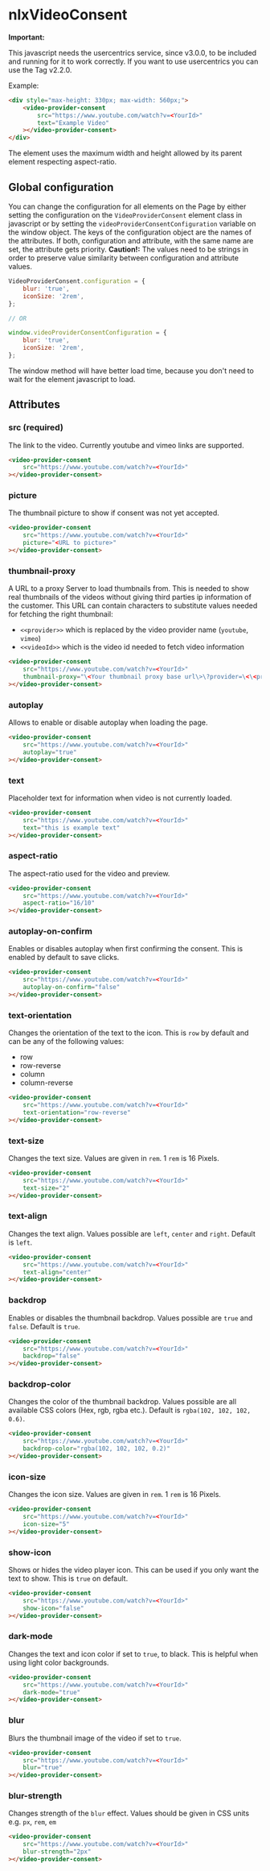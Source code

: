 # nlxVideoConsent

**Important:**

This javascript needs the usercentrics service, since v3.0.0, to be included and running for it to work correctly. If you want to use usercentrics you can use the Tag v2.2.0.

Example:

```html
<div style="max-height: 330px; max-width: 560px;">
    <video-provider-consent
        src="https://www.youtube.com/watch?v=<YourId>"
        text="Example Video"
    ></video-provider-consent>
</div>
```

The element uses the maximum width and height allowed by its parent element respecting aspect-ratio.

## Global configuration
You can change the configuration for all elements on the Page by either setting the configuration on the `VideoProviderConsent` element class in javascript or by setting the `videoProviderConsentConfiguration` variable on the window object.
The keys of the configuration object are the names of the attributes. If both, configuration and attribute, with the same name are set, the attribute gets priority.
**Caution!:** The values need to be strings in order to preserve value similarity between configuration and attribute values.

```javascript
VideoProviderConsent.configuration = {
    blur: 'true',
    iconSize: '2rem',
};

// OR

window.videoProviderConsentConfiguration = {
    blur: 'true',
    iconSize: '2rem',
};
```

The window method will have better load time, because you don't need to wait for the element javascript to load.

## Attributes

### src (required)
The link to the video. Currently youtube and vimeo links are supported.

```html
<video-provider-consent
    src="https://www.youtube.com/watch?v=<YourId>"
></video-provider-consent>
```

### picture
The thumbnail picture to show if consent was not yet accepted.

```html
<video-provider-consent
    src="https://www.youtube.com/watch?v=<YourId>"
    picture="<URL to picture>"
></video-provider-consent>
```

### thumbnail-proxy
A URL to a proxy Server to load thumbnails from. This is needed to show real thumbnails of the videos without giving third parties ip information of the customer.
This URL can contain characters to substitute values needed for fetching the right thumbnail:
- `<<provider>>` which is replaced by the video provider name (`youtube`, `vimeo`)
- `<<videoId>>` which is the video id needed to fetch video information

```html
<video-provider-consent
    src="https://www.youtube.com/watch?v=<YourId>"
    thumbnail-proxy="\<Your thumbnail proxy base url\>\?provider=\<\<provider\>\>\&videoId=\<\<videoId\>\>"
></video-provider-consent>
```

### autoplay
Allows to enable or disable autoplay when loading the page.

```html
<video-provider-consent
    src="https://www.youtube.com/watch?v=<YourId>"
    autoplay="true"
></video-provider-consent>
```

### text
Placeholder text for information when video is not currently loaded.

```html
<video-provider-consent
    src="https://www.youtube.com/watch?v=<YourId>"
    text="this is example text"
></video-provider-consent>
```

### aspect-ratio
The aspect-ratio used for the video and preview.

```html
<video-provider-consent
    src="https://www.youtube.com/watch?v=<YourId>"
    aspect-ratio="16/10"
></video-provider-consent>
```

### autoplay-on-confirm
Enables or disables autoplay when first confirming the consent. This is enabled by default to save clicks.

```html
<video-provider-consent
    src="https://www.youtube.com/watch?v=<YourId>"
    autoplay-on-confirm="false"
></video-provider-consent>
```

### text-orientation
Changes the orientation of the text to the icon. This is `row` by default and can be any of the following values:
- row
- row-reverse
- column
- column-reverse

```html
<video-provider-consent
    src="https://www.youtube.com/watch?v=<YourId>"
    text-orientation="row-reverse"
></video-provider-consent>
```

### text-size
Changes the text size. Values are given in `rem`. 1 `rem` is 16 Pixels.

```html
<video-provider-consent
    src="https://www.youtube.com/watch?v=<YourId>"
    text-size="2"
></video-provider-consent>
```

### text-align
Changes the text align. Values possible are `left`, `center` and `right`. Default is `left`.

```html
<video-provider-consent
    src="https://www.youtube.com/watch?v=<YourId>"
    text-align="center"
></video-provider-consent>
```

### backdrop
Enables or disables the thumbnail backdrop. Values possible are `true` and `false`. Default is `true`.

```html
<video-provider-consent
    src="https://www.youtube.com/watch?v=<YourId>"
    backdrop="false"
></video-provider-consent>
```

### backdrop-color
Changes the color of the thumbnail backdrop. Values possible are all available CSS colors (Hex, rgb, rgba etc.). Default is `rgba(102, 102, 102, 0.6)`.

```html
<video-provider-consent
    src="https://www.youtube.com/watch?v=<YourId>"
    backdrop-color="rgba(102, 102, 102, 0.2)"
></video-provider-consent>
```

### icon-size
Changes the icon size. Values are given in `rem`. 1 `rem` is 16 Pixels.

```html
<video-provider-consent
    src="https://www.youtube.com/watch?v=<YourId>"
    icon-size="5"
></video-provider-consent>
```

### show-icon
Shows or hides the video player icon. This can be used if you only want the text to show. This is `true` on default.

```html
<video-provider-consent
    src="https://www.youtube.com/watch?v=<YourId>"
    show-icon="false"
></video-provider-consent>
```

### dark-mode
Changes the text and icon color if set to `true`, to black. This is helpful when using light color backgrounds.

```html
<video-provider-consent
    src="https://www.youtube.com/watch?v=<YourId>"
    dark-mode="true"
></video-provider-consent>
```

### blur
Blurs the thumbnail image of the video if set to `true`.

```html
<video-provider-consent
    src="https://www.youtube.com/watch?v=<YourId>"
    blur="true"
></video-provider-consent>
```


### blur-strength
Changes strength of the `blur` effect. Values should be given in CSS units e.g. `px`, `rem`, `em` 

```html
<video-provider-consent
    src="https://www.youtube.com/watch?v=<YourId>"
    blur-strength="2px"
></video-provider-consent>
```
